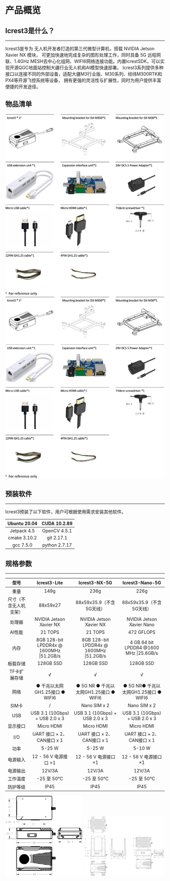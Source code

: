# 产品概览

## Icrest3是什么？

---

Icrest3是专为 无人机开发者打造的第三代微型计算机，搭载 NVIDIA Jetson Xavier NX 模块，
可更加快速地完成复杂的图形处理工作，同时具备 5G 远程网联、1.4GHz MESH去中心化组网、WIFI6网络连接功能。内置IcrestSDK，可以实现开源QGC地面站控制大疆行业无人机和AI模型快速部署。 Icrest3系列提供多种接口以连接不同的外部设备，适配大疆M3行业版、M30系列、经纬M300RTK和PX4等开源飞控系统等设备，
拥有更强的灵活性与扩展性，同时为用户提供丰富便捷的开发途径。


## 物品清单
![inbox](images/inbox.jpg)
![inbox](images/inbox.jpg)


## 预装软件

------

Icrest3预装了以下软件，用户可根据使用需求安装其他软件。

| Ubuntu 20.04 | CUDA 10.2.89  |
| :----------: | :-----------: |
| Jetpack 4.5  | OpenCV 4.5.1  |
| cmake 3.10.2 |  git 2.17.1   |
|  gcc 7.5.0   | python 2.7.17 |

## 规格参数

---

|          型号          |             **Icrest3-Lite**             |            **Icrest3-NX-5G**             |           **Icrest3-Nano-5G**           |
| :--------------------: | :--------------------------------------: | :--------------------------------------: | :-------------------------------------: |
|          重量          |                   149g                   |                   236g                   |                  226g                   |
| 尺寸（不含无人机支架） |                 88x59x27                 |         88x59x35.9（不含5G天线）         |        88x59x35.9（不含5G天线）         |
|         处理器         |         NVIDIA Jetson Xavier NX          |         NVIDIA Jetson Xavier NX          |        NVIDIA Jetson Xavier Nano        |
|         AI性能         |                 21 TOPS                  |                 21 TOPS                  |               472 GFLOPS                |
|          内存          | 8GB 128-bit LPDDR4x @ 1600MHz \|51.2GB/s | 8GB 128-bit LPDDR4x @ 1600MHz \|51.2GB/s | 4 GB 64 bit LPDDR4 @1600 MHz \|25.6GB/s |
|        板载存储        |                128GB SSD                 |                128GB SSD                 |                128GB SSD                |
|      TF卡扩展存储      |                    √                     |                    √                     |                    √                    |
|          网络          |     ● 千兆以太网GH1.25接口  ● WIFI6      | ● 5G NR ● 千兆以太网GH1.25接口  ● WIFI6  | ● 5G NR● 千兆以太网GH1.25接口  ● WIFI6  |
|         SIM卡          |                    /                     |               Nano SIM x 2               |              Nano SIM x 2               |
|          USB           |      USB 3.1 (10Gbps) + USB 2.0 x 3      |      USB 3.1 (10Gbps) + USB 2.0 x 3      |     USB 3.1 (10Gbps) + USB 2.0 x 3      |
|        显示接口        |                Micro HDMI                |                Micro HDMI                |               Micro HDMI                |
|          I/O           |        UART 接口 × 2、CAN接口 x 1        |        UART 接口 × 2、CAN接口 x 1        |       UART 接口 × 2、CAN接口 x 1        |
|          功率          |                  5-25 W                  |                  5-25 W                  |                 5-10 W                  |
|        电源输入        |          12 - 56 V 电源接口 ×1           |          12 - 56 V 电源接口 ×1           |          12 - 56 V 电源接口 ×1          |
|        电源输出        |                  12V/3A                  |                  12V/3A                  |                 12V/3A                  |
|        工作温度        |                -25 至 50℃                |                -25 至 50℃                |               -25 至 50℃                |
|        防护等级        |                   IP45                   |                   IP45                   |                  IP45                   |

<img src="images/Icrest3-Lite%20size.jpg" alt="Icrest3-Lite size" style="zoom: 25%;" />

<img src="images/Icrest5-5G%20size.jpg" alt="Icrest5-5G size" style="zoom: 25%;" />

